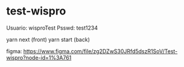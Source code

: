 # test-wispro
Usuario: wisproTest
Psswd: test1234

 yarn next (front)
 yarn start (back)


figma: https://www.figma.com/file/zg2DZwS30JRfd5dszR1SoV/Test-wispro?node-id=1%3A761
